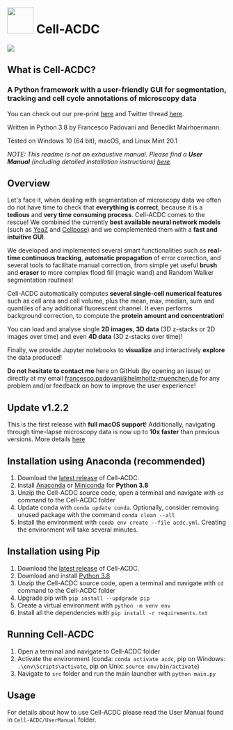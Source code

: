 # <img src="https://github.com/SchmollerLab/Cell_ACDC/blob/main/src/resources/icons/assign-motherbud.svg" width="60" height="60"> Cell-ACDC

<img src="https://github.com/SchmollerLab/Cell_ACDC/blob/main/src/resources/icons/assign-motherbud.svg">

## What is Cell-ACDC?

### A Python framework with a user-friendly GUI for **segmentation**, **tracking** and **cell cycle annotations** of microscopy data

You can check out our pre-print [here](https://www.biorxiv.org/content/10.1101/2021.09.28.462199v2) and Twitter thread [here](https://twitter.com/frank_pado/status/1443957038841794561?s=20).

Written in Python 3.8 by Francesco Padovani and Benedikt Mairhoermann.

Tested on Windows 10 (64 bit), macOS, and Linux Mint 20.1

*NOTE: This readme is not an exhaustive manual. Please find a **User Manual** (including detailed installation instructions) [here](https://github.com/SchmollerLab/Cell_ACDC/blob/main/UserManual/Cell-ACDC_User_Manual.pdf).*

## Overview

Let's face it, when dealing with segmentation of microscopy data we often do not have time to check that **everything is correct**, because it is a **tedious** and **very time consuming process**. Cell-ACDC comes to the rescue!
We combined the currently **best available neural network models** (such as [YeaZ](https://www.nature.com/articles/s41467-020-19557-4) and
[Cellpose](https://www.nature.com/articles/s41592-020-01018-x)) and we complemented them with a **fast and intuitive GUI**.

We developed and implemented several smart functionalities such as **real-time continuous tracking**, **automatic propagation** of error correction, and several tools to facilitate manual correction, from simple yet useful **brush** and **eraser** to more complex flood fill (magic wand) and Random Walker segmentation routines!

Cell-ACDC automatically computes **several single-cell numerical features** such as cell area and cell volume, plus the mean, max, median, sum and quantiles of any additional fluorescent channel. It even performs background correction, to compute the **protein amount and concentration**!

You can load and analyse single **2D images**, **3D data** (3D z-stacks or 2D images over time) and even **4D data** (3D z-stacks over time)!

Finally, we provide Jupyter notebooks to **visualize** and interactively **explore** the data produced!

**Do not hesitate to contact me** here on GitHub (by opening an issue) or directly at my email francesco.padovani@helmholtz-muenchen.de for any problem and/or feedback on how to improve the user experience!

## Update v1.2.2

This is the first release with **full macOS support**! Additionally, navigating through time-lapse microscopy data is now up to **10x faster** than previous versions.
More details [here](https://github.com/SchmollerLab/Cell_ACDC/releases/tag/v1.2.2)

## Installation using Anaconda (recommended)

1. Download the [latest release](https://github.com/SchmollerLab/Cell_ACDC/releases) of Cell-ACDC.
2. Install [Anaconda](https://www.anaconda.com/products/individual) or [Miniconda](https://docs.conda.io/en/latest/miniconda.html) for **Python 3.8**
3. Unzip the Cell-ACDC source code, open a terminal and navigate with `cd` command to the Cell-ACDC folder
4. Update conda with `conda update conda`. Optionally, consider removing unused package with the command `conda clean --all`
5. Install the environment with `conda env create --file acdc.yml`. Creating the environment will take several minutes.

## Installation using Pip

1. Download the [latest release](https://github.com/SchmollerLab/Cell_ACDC/releases) of Cell-ACDC.
2. Download and install [Python 3.8](https://www.python.org/downloads/)
3. Unzip the Cell-ACDC source code, open a terminal and navigate with `cd` command to the Cell-ACDC folder
4. Upgrade pip with `pip install --updgrade pip`
5. Create a virtual environment with `python -m venv env`
6. Install all the dependencies with `pip install -r requirements.txt`

## Running Cell-ACDC

1. Open a terminal and navigate to Cell-ACDC folder
2. Activate the environment (conda: `conda activate acdc`, pip on Windows: `.\env\Scripts\activate`, pip on Unix: `source env/bin/activate`)
3. Navigate to `src` folder and run the main launcher with `python main.py`

## Usage

For details about how to use Cell-ACDC please read the User Manual found in `Cell-ACDC/UserManual` folder.

